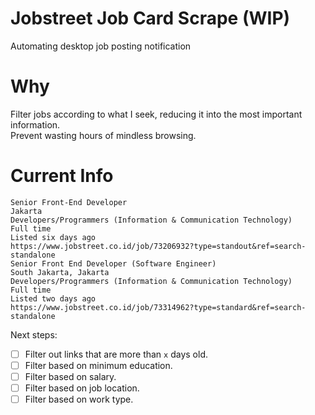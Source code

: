 # Jobstreet Job Card Scrape (WIP)
Automating desktop job posting notification

# Why
Filter jobs according to what I seek, reducing it into the most important information.  
Prevent wasting hours of mindless browsing.
# Current Info
```
Senior Front-End Developer
Jakarta
Developers/Programmers (Information & Communication Technology)
Full time
Listed six days ago
https://www.jobstreet.co.id/job/73206932?type=standout&ref=search-standalone
Senior Front End Developer (Software Engineer)
South Jakarta, Jakarta
Developers/Programmers (Information & Communication Technology)
Full time
Listed two days ago
https://www.jobstreet.co.id/job/73314962?type=standard&ref=search-standalone
```
Next steps: 
- [ ] Filter out links that are more than `x` days old.
- [ ] Filter based on minimum education.
- [ ] Filter based on salary.
- [ ] Filter based on job location.
- [ ] Filter based on work type.
